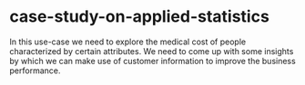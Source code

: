 # case-study-on-applied-statistics
In this use-case we need to explore the medical cost of people characterized by certain attributes.  We need to come up with some insights by which we can make use of customer information to improve the business performance.

